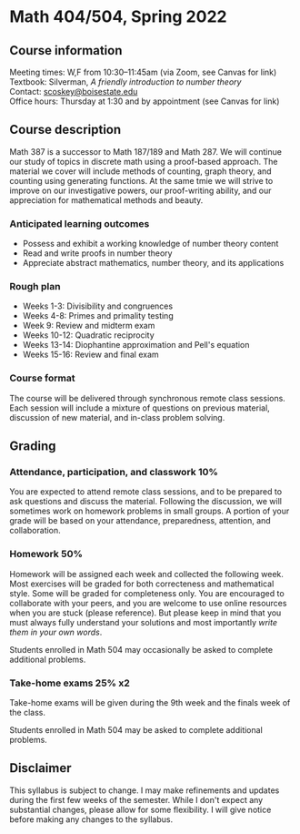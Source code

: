 # Math 404/504, Spring 2022

## Course information

Meeting times: W,F from 10:30&ndash;11:45am (via Zoom, see Canvas for link)  
Textbook: Silverman, *A friendly introduction to number theory*  
Contact: scoskey@boisestate.edu  
Office hours: Thursday at 1:30 and by appointment (see Canvas for link)

## Course description

Math 387 is a successor to Math 187/189 and Math 287. We will continue our study of topics in discrete math using a proof-based approach. The material we cover will include methods of counting, graph theory, and counting using generating functions. At the same tmie we will strive to improve on our investigative powers, our proof-writing ability, and our appreciation for mathematical methods and beauty.

### Anticipated learning outcomes

* Possess and exhibit a working knowledge of number theory content
* Read and write proofs in number theory
* Appreciate abstract mathematics, number theory, and its applications

### Rough plan

* Weeks 1-3: Divisibility and congruences
* Weeks 4-8: Primes and primality testing
* Week 9: Review and midterm exam
* Weeks 10-12: Quadratic reciprocity
* Weeks 13-14: Diophantine approximation and Pell's equation
* Weeks 15-16: Review and final exam

### Course format

The course will be delivered through synchronous remote class sessions. Each session will include a mixture of questions on previous material, discussion of new material, and in-class problem solving.

## Grading

### Attendance, participation, and classwork 10%

You are expected to attend remote class sessions, and to be prepared to ask questions and discuss the material. Following the discussion, we will sometimes work on homework problems in small groups. A portion of your grade will be based on your attendance, preparedness, attention, and collaboration.

### Homework 50%

Homework will be assigned each week and collected the following week. Most exercises will be graded for both correcteness and mathematical style. Some will be graded for completeness only. You are encouraged to collaborate with your peers, and you are welcome to use online resources when you are stuck (please reference). But please keep in mind that you must always fully understand your solutions and most importantly *write them in your own words*.

Students enrolled in Math 504 may occasionally be asked to complete additional problems.

### Take-home exams 25% x2

Take-home exams will be given during the 9th week and the finals week of the class.

Students enrolled in Math 504 may be asked to complete additional problems.


## Disclaimer

This syllabus is subject to change. I may make refinements and updates during the first few weeks of the semester. While I don't expect any substantial changes, please allow for some flexibility. I will give notice before making any changes to the syllabus.
